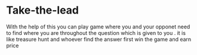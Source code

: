 # Take-the-lead
With the help of this you can play game where you and your opponet need to find where you are throughout the question which is given to you . it is like treasure hunt and whoever find the answer first win the game and earn price
